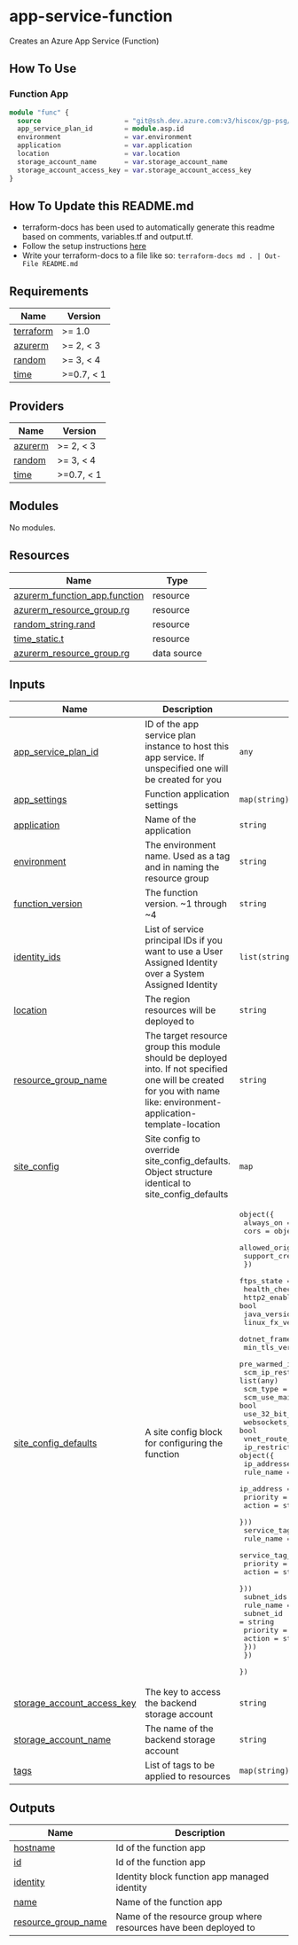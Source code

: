 # app-service-function

Creates an Azure App Service (Function)

## How To Use

### Function App

```terraform
module "func" {
  source                     = "git@ssh.dev.azure.com:v3/hiscox/gp-psg/terraform-modules//azure-app-service"
  app_service_plan_id        = module.asp.id
  environment                = var.environment
  application                = var.application
  location                   = var.location
  storage_account_name       = var.storage_account_name
  storage_account_access_key = var.storage_account_access_key
}
```

## How To Update this README.md

* terraform-docs has been used to automatically generate this readme based on comments, variables.tf and output.tf.
* Follow the setup instructions [here](https://github.com/segmentio/terraform-docs)
* Write your terraform-docs to a file like so: `terraform-docs md . | Out-File README.md`

## Requirements

| Name | Version |
|------|---------|
| <a name="requirement_terraform"></a> [terraform](#requirement\_terraform) | >= 1.0 |
| <a name="requirement_azurerm"></a> [azurerm](#requirement\_azurerm) | >= 2, < 3 |
| <a name="requirement_random"></a> [random](#requirement\_random) | >= 3, < 4 |
| <a name="requirement_time"></a> [time](#requirement\_time) | >=0.7, < 1 |

## Providers

| Name | Version |
|------|---------|
| <a name="provider_azurerm"></a> [azurerm](#provider\_azurerm) | >= 2, < 3 |
| <a name="provider_random"></a> [random](#provider\_random) | >= 3, < 4 |
| <a name="provider_time"></a> [time](#provider\_time) | >=0.7, < 1 |

## Modules

No modules.

## Resources

| Name | Type |
|------|------|
| [azurerm_function_app.function](https://registry.terraform.io/providers/hashicorp/azurerm/latest/docs/resources/function_app) | resource |
| [azurerm_resource_group.rg](https://registry.terraform.io/providers/hashicorp/azurerm/latest/docs/resources/resource_group) | resource |
| [random_string.rand](https://registry.terraform.io/providers/hashicorp/random/latest/docs/resources/string) | resource |
| [time_static.t](https://registry.terraform.io/providers/hashicorp/time/latest/docs/resources/static) | resource |
| [azurerm_resource_group.rg](https://registry.terraform.io/providers/hashicorp/azurerm/latest/docs/data-sources/resource_group) | data source |

## Inputs

| Name | Description | Type | Default | Required |
|------|-------------|------|---------|:--------:|
| <a name="input_app_service_plan_id"></a> [app\_service\_plan\_id](#input\_app\_service\_plan\_id) | ID of the app service plan instance to host this app service. If unspecified one will be created for you | `any` | `null` | no |
| <a name="input_app_settings"></a> [app\_settings](#input\_app\_settings) | Function application settings | `map(string)` | `{}` | no |
| <a name="input_application"></a> [application](#input\_application) | Name of the application | `string` | n/a | yes |
| <a name="input_environment"></a> [environment](#input\_environment) | The environment name. Used as a tag and in naming the resource group | `string` | n/a | yes |
| <a name="input_function_version"></a> [function\_version](#input\_function\_version) | The function version. ~1 through ~4 | `string` | `"~3"` | no |
| <a name="input_identity_ids"></a> [identity\_ids](#input\_identity\_ids) | List of service principal IDs if you want to use a User Assigned Identity over a System Assigned Identity | `list(string)` | `[]` | no |
| <a name="input_location"></a> [location](#input\_location) | The region resources will be deployed to | `string` | `"northeurope"` | no |
| <a name="input_resource_group_name"></a> [resource\_group\_name](#input\_resource\_group\_name) | The target resource group this module should be deployed into. If not specified one will be created for you with name like: environment-application-template-location | `string` | `""` | no |
| <a name="input_site_config"></a> [site\_config](#input\_site\_config) | Site config to override site\_config\_defaults. Object structure identical to site\_config\_defaults | `map` | `{}` | no |
| <a name="input_site_config_defaults"></a> [site\_config\_defaults](#input\_site\_config\_defaults) | A site config block for configuring the function | <pre>object({<br>    always_on = bool<br>    cors = object({<br>      allowed_origins     = list(string)<br>      support_credentials = bool<br>    })<br>    ftps_state                  = string<br>    health_check_path           = string<br>    http2_enabled               = bool<br>    java_version                = string<br>    linux_fx_version            = string<br>    dotnet_framework_version    = string<br>    min_tls_version             = string<br>    pre_warmed_instance_count   = number<br>    scm_ip_restriction          = list(any)<br>    scm_type                    = string<br>    scm_use_main_ip_restriction = bool<br>    use_32_bit_worker_process   = bool<br>    websockets_enabled          = bool<br>    vnet_route_all_enabled      = bool<br>    ip_restrictions = object({<br>      ip_addresses = list(object({<br>        rule_name  = string<br>        ip_address = string<br>        priority   = number<br>        action     = string<br>      }))<br>      service_tags = list(object({<br>        rule_name        = string<br>        service_tag_name = string<br>        priority         = number<br>        action           = string<br>      }))<br>      subnet_ids = list(object({<br>        rule_name = string<br>        subnet_id = string<br>        priority  = number<br>        action    = string<br>      }))<br>    })<br>  })</pre> | <pre>{<br>  "always_on": true,<br>  "cors": {<br>    "allowed_origins": [<br>      "*"<br>    ],<br>    "support_credentials": false<br>  },<br>  "dotnet_framework_version": "v4.0",<br>  "ftps_state": "Disabled",<br>  "health_check_path": null,<br>  "http2_enabled": true,<br>  "ip_restrictions": {<br>    "ip_addresses": [],<br>    "service_tags": [],<br>    "subnet_ids": []<br>  },<br>  "java_version": null,<br>  "linux_fx_version": null,<br>  "min_tls_version": "1.2",<br>  "pre_warmed_instance_count": null,<br>  "scm_ip_restriction": [],<br>  "scm_type": "None",<br>  "scm_use_main_ip_restriction": true,<br>  "use_32_bit_worker_process": false,<br>  "vnet_route_all_enabled": false,<br>  "websockets_enabled": true<br>}</pre> | no |
| <a name="input_storage_account_access_key"></a> [storage\_account\_access\_key](#input\_storage\_account\_access\_key) | The key to access the backend storage account | `string` | `null` | no |
| <a name="input_storage_account_name"></a> [storage\_account\_name](#input\_storage\_account\_name) | The name of the backend storage account | `string` | `null` | no |
| <a name="input_tags"></a> [tags](#input\_tags) | List of tags to be applied to resources | `map(string)` | `{}` | no |

## Outputs

| Name | Description |
|------|-------------|
| <a name="output_hostname"></a> [hostname](#output\_hostname) | Id of the function app |
| <a name="output_id"></a> [id](#output\_id) | Id of the function app |
| <a name="output_identity"></a> [identity](#output\_identity) | Identity block function app managed identity |
| <a name="output_name"></a> [name](#output\_name) | Name of the function app |
| <a name="output_resource_group_name"></a> [resource\_group\_name](#output\_resource\_group\_name) | Name of the resource group where resources have been deployed to |
